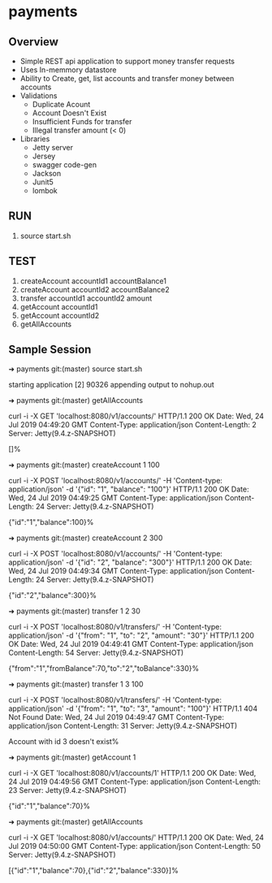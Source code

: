 # payments

## Overview
- Simple REST api application to support money transfer requests
- Uses In-memmory datastore
- Ability to Create, get, list accounts and transfer money between accounts
- Validations
	- Duplicate Acount
	- Account Doesn't Exist
	- Insufficient Funds for transfer
	- Illegal transfer amount (< 0)
- Libraries
	- Jetty server
	- Jersey
	- swagger code-gen
	- Jackson
	- Junit5
	- lombok

## RUN
1) source start.sh

## TEST
1) createAccount accountId1 accountBalance1
2) createAccount accountId2 accountBalance2
3) transfer accountId1 accountId2 amount
4) getAccount accountId1
5) getAccount accountId2
6) getAllAccounts


## Sample Session
➜  payments git:(master) source start.sh

starting application
[2] 90326
appending output to nohup.out

➜  payments git:(master) getAllAccounts

curl -i -X GET 'localhost:8080/v1/accounts/'
HTTP/1.1 200 OK
Date: Wed, 24 Jul 2019 04:49:20 GMT
Content-Type: application/json
Content-Length: 2
Server: Jetty(9.4.z-SNAPSHOT)

[]%                                                                                                                  

➜  payments git:(master) createAccount 1 100

curl -i -X POST 'localhost:8080/v1/accounts/' -H 'Content-type: application/json' -d '{"id": "1", "balance": "100"}'
HTTP/1.1 200 OK
Date: Wed, 24 Jul 2019 04:49:25 GMT
Content-Type: application/json
Content-Length: 24
Server: Jetty(9.4.z-SNAPSHOT)

{"id":"1","balance":100}%                                                                                            

➜  payments git:(master) createAccount 2 300

curl -i -X POST 'localhost:8080/v1/accounts/' -H 'Content-type: application/json' -d '{"id": "2", "balance": "300"}'
HTTP/1.1 200 OK
Date: Wed, 24 Jul 2019 04:49:34 GMT
Content-Type: application/json
Content-Length: 24
Server: Jetty(9.4.z-SNAPSHOT)

{"id":"2","balance":300}%                                                                                            

➜  payments git:(master) transfer 1 2 30

curl -i -X POST 'localhost:8080/v1/transfers/' -H 'Content-type: application/json' -d '{"from": "1", "to": "2", "amount": "30"}'
HTTP/1.1 200 OK
Date: Wed, 24 Jul 2019 04:49:41 GMT
Content-Type: application/json
Content-Length: 54
Server: Jetty(9.4.z-SNAPSHOT)

{"from":"1","fromBalance":70,"to":"2","toBalance":330}%                                                              

➜  payments git:(master) transfer 1 3 100

curl -i -X POST 'localhost:8080/v1/transfers/' -H 'Content-type: application/json' -d '{"from": "1", "to": "3", "amount": "100"}'
HTTP/1.1 404 Not Found
Date: Wed, 24 Jul 2019 04:49:47 GMT
Content-Type: application/json
Content-Length: 31
Server: Jetty(9.4.z-SNAPSHOT)

Account with id 3 doesn't exist%                                                                                     

➜  payments git:(master) getAccount 1

curl -i -X GET 'localhost:8080/v1/accounts/1'
HTTP/1.1 200 OK
Date: Wed, 24 Jul 2019 04:49:56 GMT
Content-Type: application/json
Content-Length: 23
Server: Jetty(9.4.z-SNAPSHOT)

{"id":"1","balance":70}%                                                                                            

➜  payments git:(master) getAllAccounts

curl -i -X GET 'localhost:8080/v1/accounts/'
HTTP/1.1 200 OK
Date: Wed, 24 Jul 2019 04:50:00 GMT
Content-Type: application/json
Content-Length: 50
Server: Jetty(9.4.z-SNAPSHOT)

[{"id":"1","balance":70},{"id":"2","balance":330}]%
